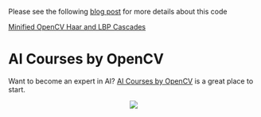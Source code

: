 Please see the following [blog post](https://www.learnopencv.com/minified-opencv-haar-and-lbp-cascades/) for more details about this code

[Minified OpenCV Haar and LBP Cascades](https://www.learnopencv.com/minified-opencv-haar-and-lbp-cascades/)


# AI Courses by OpenCV

Want to become an expert in AI? [AI Courses by OpenCV](https://opencv.org/courses/) is a great place to start. 

<a href="https://opencv.org/courses/">
<p align="center"> 
<img src="https://www.learnopencv.com/wp-content/uploads/2020/04/AI-Courses-By-OpenCV-Github.png">
</p>
</a>
